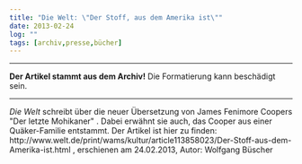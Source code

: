 ```yaml
---
title: "Die Welt: \"Der Stoff, aus dem Amerika ist\""
date: 2013-02-24
log: ""
tags: [archiv,presse,bücher]
---
```

<hr><b>Der Artikel stammt aus dem Archiv!</b> Die Formatierung kann beschädigt sein.<hr>

<p><i>Die Welt</i> schreibt über die neuer Übersetzung von James Fenimore Coopers "Der letzte Mohikaner" . Dabei erwähnt sie auch, das Cooper aus einer Quäker-Familie entstammt. Der Artikel ist hier zu finden: http://www.welt.de/print/wams/kultur/article113858023/Der-Stoff-aus-dem-Amerika-ist.html , erschienen am 24.02.2013, Autor: Wolfgang Büscher</p>
